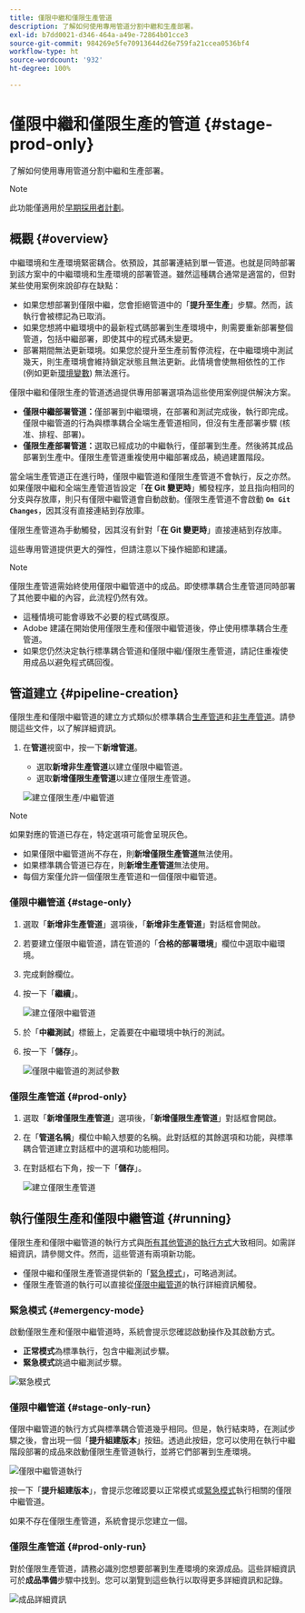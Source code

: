 ```yaml
---
title: 僅限中繼和僅限生產管道
description: 了解如何使用專用管道分割中繼和生產部署。
exl-id: b7dd0021-d346-464a-a49e-72864b01cce3
source-git-commit: 984269e5fe70913644d26e759fa21ccea0536bf4
workflow-type: ht
source-wordcount: '932'
ht-degree: 100%

---
```


# 僅限中繼和僅限生產的管道 {#stage-prod-only}

了解如何使用專用管道分割中繼和生產部署。

>[!NOTE]
>
>此功能僅適用於[早期採用者計劃](/help/release-notes/current.md#early-adoption)。

## 概觀 {#overview}

中繼環境和生產環境緊密耦合。依預設，其部署連結到單一管道。也就是同時部署到該方案中的中繼環境和生產環境的部署管道。雖然這種耦合通常是適當的，但對某些使用案例來說卻存在缺點：

* 如果您想部署到僅限中繼，您會拒絕管道中的「**提升至生產**」步驟。然而，該執行會被標記為已取消。
* 如果您想將中繼環境中的最新程式碼部署到生產環境中，則需要重新部署整個管道，包括中繼部署，即使其中的程式碼未變更。
* 部署期間無法更新環境。如果您於提升至生產前暫停流程，在中繼環境中測試幾天，則生產環境會維持鎖定狀態且無法更新。此情境會使無相依性的工作 (例如更新[環境變數](/help/getting-started/build-environment.md#environment-variables)) 無法進行。

僅限中繼和僅限生產的管道透過提供專用部署選項為這些使用案例提供解決方案。

* **僅限中繼部署管道：**&#x200B;僅部署到中繼環境，在部署和測試完成後，執行即完成。僅限中繼管道的行為與標準耦合全端生產管道相同，但沒有生產部署步驟 (核准、排程、部署)。
* **僅限生產部署管道：**&#x200B;選取已經成功的中繼執行，僅部署到生產。然後將其成品部署到生產中。僅限生產管道重複使用中繼部署成品，繞過建置階段。

當全端生產管道正在進行時，僅限中繼管道和僅限生產管道不會執行，反之亦然。如果僅限中繼和全端生產管道皆設定「**在 Git 變更時**」觸發程序，並且指向相同的分支與存放庫，則只有僅限中繼管道會自動啟動。僅限生產管道不會啟動 **`On Git Changes`**，因其沒有直接連結到存放庫。

僅限生產管道為手動觸發，因其沒有針對「**在 Git 變更時**」直接連結到存放庫。

這些專用管道提供更大的彈性，但請注意以下操作細節和建議。

>[!NOTE]
>
>僅限生產管道需始終使用僅限中繼管道中的成品。即使標準耦合生產管道同時部署了其他要中繼的內容，此流程仍然有效。
>
>* 這種情境可能會導致不必要的程式碼復原。
>* Adobe 建議在開始使用僅限生產和僅限中繼管道後，停止使用標準耦合生產管道。
>* 如果您仍然決定執行標準耦合管道和僅限中繼/僅限生產管道，請記住重複使用成品以避免程式碼回復。

## 管道建立 {#pipeline-creation}

僅限生產和僅限中繼管道的建立方式類似於標準耦合[生產管道](/help/using/production-pipelines.md)和[非生產管道](/help/using/non-production-pipelines.md)。請參閱這些文件，以了解詳細資訊。

1. 在&#x200B;**管道**&#x200B;視窗中，按一下&#x200B;**新增管道**。

   * 選取&#x200B;**新增非生產管道**&#x200B;以建立僅限中繼管道。
   * 選取&#x200B;**新增僅限生產管道**&#x200B;以建立僅限生產管道。

   ![建立僅限生產/中繼管道](/help/assets/configure-pipelines/prod-stage-pipelines.png)

>[!NOTE]
>
>如果對應的管道已存在，特定選項可能會呈現灰色。
>
>* 如果僅限中繼管道尚不存在，則&#x200B;**新增僅限生產管道**&#x200B;無法使用。
>* 如果標準耦合管道已存在，則&#x200B;**新增生產管道**&#x200B;無法使用。
>* 每個方案僅允許一個僅限生產管道和一個僅限中繼管道。

### 僅限中繼管道 {#stage-only}

1. 選取「**新增非生產管道**」選項後，「**新增非生產管道**」對話框會開啟。
1. 若要建立僅限中繼管道，請在管道的「**合格的部署環境**」欄位中選取中繼環境。
1. 完成剩餘欄位。
1. 按一下「**繼續**」。

   ![建立僅限中繼管道](/help/assets/configure-pipelines/stage-only.png)

1. 於「**中繼測試**」標籤上，定義要在中繼環境中執行的測試。
1. 按一下「**儲存**」。

   ![僅限中繼管道的測試參數](/help/assets/configure-pipelines/stage-only-test.png)

### 僅限生產管道 {#prod-only}

1. 選取「**新增僅限生產管道**」選項後，「**新增僅限生產管道**」對話框會開啟。
1. 在「**管道名稱**」欄位中輸入想要的名稱。此對話框的其餘選項和功能，與標準耦合管道建立對話框中的選項和功能相同。
1. 在對話框右下角，按一下「**儲存**」。

   ![建立僅限生產管道](/help/assets/configure-pipelines/prod-only-pipeline.png)

## 執行僅限生產和僅限中繼管道 {#running}

僅限生產和僅限中繼管道的執行方式與[所有其他管道的執行方式](/help/using/managing-pipelines.md#running-pipelines)大致相同。如需詳細資訊，請參閱文件。然而，這些管道有兩項新功能。

* 僅限中繼和僅限生產管道提供新的「[緊急模式](#emergency-mode)」，可略過測試。
* 僅限生產管道的執行可以直接從[僅限中繼管道](#stage-only-run)的執行詳細資訊觸發。

### 緊急模式 {#emergency-mode}

啟動僅限生產和僅限中繼管道時，系統會提示您確認啟動操作及其啟動方式。

* **正常模式**&#x200B;為標準執行，包含中繼測試步驟。
* **緊急模式**&#x200B;跳過中繼測試步驟。

![緊急模式](/help/assets/configure-pipelines/emergency-mode.png)

### 僅限中繼管道 {#stage-only-run}

僅限中繼管道的執行方式與標準耦合管道幾乎相同。但是，執行結束時，在測試步驟之後，會出現一個「**提升組建版本**」按鈕。透過此按鈕，您可以使用在執行中繼階段部署的成品來啟動僅限生產管道執行，並將它們部署到生產環境。

![僅限中繼管道執行](/help/assets/configure-pipelines/stage-only-pipeline-run.png)

按一下「**提升組建版本**」，會提示您確認要以正常模式或[緊急模式](#emergency-mode)執行相關的僅限中繼管道。

如果不存在僅限生產管道，系統會提示您建立一個。

### 僅限生產管道 {#prod-only-run}

對於僅限生產管道，請務必識別您想要部署到生產環境的來源成品。這些詳細資訊可於&#x200B;**成品準備**&#x200B;步驟中找到。您可以瀏覽到這些執行以取得更多詳細資訊和記錄。

![成品詳細資訊](/help/assets/configure-pipelines/prod-only-pipeline-run.png)
